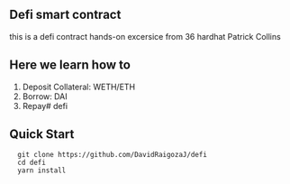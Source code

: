 ## Defi smart contract 

this is a defi contract hands-on excersice from 36 hardhat Patrick Collins

## Here we learn how to 

1. Deposit Collateral: WETH/ETH
2. Borrow: DAI
3. Repay# defi

## Quick Start

 ```
   git clone https://github.com/DavidRaigozaJ/defi
   cd defi
   yarn install
   ```
